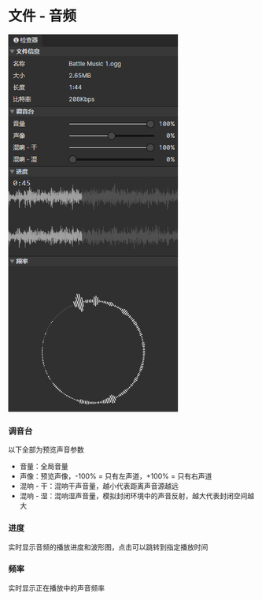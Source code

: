 # 文件 - 音频

![](img/file-audio-1.png)

### 调音台

以下全部为预览声音参数

- 音量：全局音量
- 声像：预览声像，-100% = 只有左声道，+100% = 只有右声道
- 混响 - 干：混响干声音量，越小代表距离声音源越远
- 混响 - 湿：混响湿声音量，模拟封闭环境中的声音反射，越大代表封闭空间越大

### 进度

实时显示音频的播放进度和波形图，点击可以跳转到指定播放时间

### 频率

实时显示正在播放中的声音频率